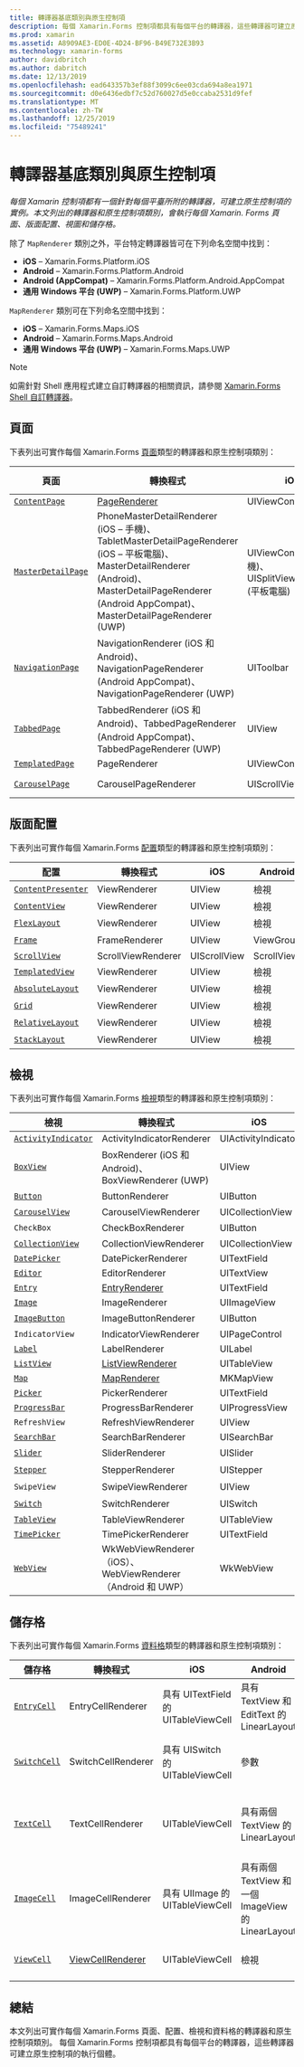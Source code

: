```yaml
---
title: 轉譯器基底類別與原生控制項
description: 每個 Xamarin.Forms 控制項都具有每個平台的轉譯器，這些轉譯器可建立原生控制項的執行個體。 本文列出可實作每個 Xamarin.Forms 頁面、配置、檢視和資料格的轉譯器和原生控制項類別。
ms.prod: xamarin
ms.assetid: A8909AE3-ED0E-4D24-BF96-B49E732E3B93
ms.technology: xamarin-forms
author: davidbritch
ms.author: dabritch
ms.date: 12/13/2019
ms.openlocfilehash: ead643357b3ef88f3099c6ee03cda694a8ea1971
ms.sourcegitcommit: d0e6436edbf7c52d760027d5e0ccaba2531d9fef
ms.translationtype: MT
ms.contentlocale: zh-TW
ms.lasthandoff: 12/25/2019
ms.locfileid: "75489241"
---
```

# <a name="renderer-base-classes-and-native-controls"></a>轉譯器基底類別與原生控制項

_每個 Xamarin 控制項都有一個針對每個平臺所附的轉譯器，可建立原生控制項的實例。本文列出的轉譯器和原生控制項類別，會執行每個 Xamarin. Forms 頁面、版面配置、視圖和儲存格。_

除了 `MapRenderer` 類別之外，平台特定轉譯器皆可在下列命名空間中找到：

- **iOS** – Xamarin.Forms.Platform.iOS
- **Android** – Xamarin.Forms.Platform.Android
- **Android (AppCompat)** – Xamarin.Forms.Platform.Android.AppCompat
- **通用 Windows 平台 (UWP)** – Xamarin.Forms.Platform.UWP

`MapRenderer` 類別可在下列命名空間中找到：

- **iOS** – Xamarin.Forms.Maps.iOS
- **Android** – Xamarin.Forms.Maps.Android
- **通用 Windows 平台 (UWP)** – Xamarin.Forms.Maps.UWP

> [!NOTE]
> 如需針對 Shell 應用程式建立自訂轉譯器的相關資訊，請參閱 [Xamarin.Forms Shell 自訂轉譯器](~/xamarin-forms/app-fundamentals/shell/customrenderers.md)。

## <a name="pages"></a>頁面

下表列出可實作每個 Xamarin.Forms [頁面](~/xamarin-forms/user-interface/controls/pages.md)類型的轉譯器和原生控制項類別：

|頁面|轉換程式|iOS|Android|Android (AppCompat)|UWP|
|--- |--- |--- |--- |--- |--- |
|[`ContentPage`](xref:Xamarin.Forms.ContentPage)|[PageRenderer](~/xamarin-forms/app-fundamentals/custom-renderer/contentpage.md)|UIViewController|ViewGroup||FrameworkElement|
|[`MasterDetailPage`](xref:Xamarin.Forms.MasterDetailPage)|PhoneMasterDetailRenderer (iOS – 手機)、TabletMasterDetailPageRenderer (iOS – 平板電腦)、MasterDetailRenderer (Android)、MasterDetailPageRenderer (Android AppCompat)、MasterDetailPageRenderer (UWP)|UIViewController (手機)、UISplitViewController (平板電腦)|DrawerLayout (v4)|DrawerLayout (v4)|FrameworkElement (自訂控制項)|
|[`NavigationPage`](xref:Xamarin.Forms.NavigationPage)|NavigationRenderer (iOS 和 Android)、NavigationPageRenderer (Android AppCompat)、NavigationPageRenderer (UWP)|UIToolbar|ViewGroup|ViewGroup|FrameworkElement (自訂控制項)|
|[`TabbedPage`](xref:Xamarin.Forms.TabbedPage)|TabbedRenderer (iOS 和 Android)、TabbedPageRenderer (Android AppCompat)、TabbedPageRenderer (UWP)|UIView|ViewPager|ViewPager|FrameworkElement (樞紐)|
|[`TemplatedPage`](xref:Xamarin.Forms.TemplatedPage)|PageRenderer|UIViewController|ViewGroup||FrameworkElement|
|[`CarouselPage`](xref:Xamarin.Forms.CarouselPage)|CarouselPageRenderer|UIScrollView|ViewPager|ViewPager|FrameworkElement (FlipView)|

## <a name="layouts"></a>版面配置

下表列出可實作每個 Xamarin.Forms [配置](~/xamarin-forms/user-interface/controls/layouts.md)類型的轉譯器和原生控制項類別：

|配置|轉換程式|iOS|Android|UWP|
|--- |--- |--- |--- |--- |
|[`ContentPresenter`](xref:Xamarin.Forms.ContentPresenter)|ViewRenderer|UIView|檢視|FrameworkElement|
|[`ContentView`](xref:Xamarin.Forms.ContentView)|ViewRenderer|UIView|檢視|FrameworkElement|
|[`FlexLayout`](xref:Xamarin.Forms.FlexLayout)|ViewRenderer|UIView|檢視|FrameworkElement|
|[`Frame`](xref:Xamarin.Forms.Frame)|FrameRenderer|UIView|ViewGroup|邊界|
|[`ScrollView`](xref:Xamarin.Forms.ScrollView)|ScrollViewRenderer|UIScrollView|ScrollView|ScrollViewer|
|[`TemplatedView`](xref:Xamarin.Forms.TemplatedView)|ViewRenderer|UIView|檢視|FrameworkElement|
|[`AbsoluteLayout`](xref:Xamarin.Forms.AbsoluteLayout)|ViewRenderer|UIView|檢視|FrameworkElement|
|[`Grid`](xref:Xamarin.Forms.Grid)|ViewRenderer|UIView|檢視|FrameworkElement|
|[`RelativeLayout`](xref:Xamarin.Forms.RelativeLayout)|ViewRenderer|UIView|檢視|FrameworkElement|
|[`StackLayout`](xref:Xamarin.Forms.StackLayout)|ViewRenderer|UIView|檢視|FrameworkElement|

## <a name="views"></a>檢視

下表列出可實作每個 Xamarin.Forms [檢視](~/xamarin-forms/user-interface/controls/views.md)類型的轉譯器和原生控制項類別：

|檢視|轉換程式|iOS|Android|Android (AppCompat)|UWP|
|--- |--- |--- |--- |--- |--- |
|[`ActivityIndicator`](xref:Xamarin.Forms.ActivityIndicator)|ActivityIndicatorRenderer|UIActivityIndicator|ProgressBar||ProgressBar|
|[`BoxView`](xref:Xamarin.Forms.BoxView)|BoxRenderer (iOS 和 Android)、BoxViewRenderer (UWP)|UIView|ViewGroup||矩形|
|[`Button`](xref:Xamarin.Forms.Button)|ButtonRenderer|UIButton|按鈕|AppCompatButton|按鈕|
|[`CarouselView`](xref:Xamarin.Forms.CarouselView)|CarouselViewRenderer|UICollectionView||RecyclerView|ListViewBase|
|`CheckBox`|CheckBoxRenderer|UIButton||AppCompatCheckBox|核取方塊|
|[`CollectionView`](xref:Xamarin.Forms.CollectionView)|CollectionViewRenderer|UICollectionView||RecyclerView|ListViewBase|
|[`DatePicker`](xref:Xamarin.Forms.DatePicker)|DatePickerRenderer|UITextField|EditText||DatePicker|
|[`Editor`](xref:Xamarin.Forms.Editor)|EditorRenderer|UITextView|EditText||TextBox|
|[`Entry`](xref:Xamarin.Forms.Entry)|[EntryRenderer](~/xamarin-forms/app-fundamentals/custom-renderer/entry.md)|UITextField|EditText||TextBox|
|[`Image`](xref:Xamarin.Forms.Image)|ImageRenderer|UIImageView|ImageView||Image|
|[`ImageButton`](xref:Xamarin.Forms.ImageButton)|ImageButtonRenderer|UIButton||AppCompatImageButton|按鈕|
|`IndicatorView`|IndicatorViewRenderer|UIPageControl||LinearLayout||
|[`Label`](xref:Xamarin.Forms.Label)|LabelRenderer|UILabel|TextView||TextBlock|
|[`ListView`](xref:Xamarin.Forms.ListView)|[ListViewRenderer](~/xamarin-forms/app-fundamentals/custom-renderer/listview.md)|UITableView|ListView||ListView|
|[`Map`](xref:Xamarin.Forms.Maps.Map)|[MapRenderer](~/xamarin-forms/app-fundamentals/custom-renderer/map/index.md)|MKMapView|MapView||MapControl|
|[`Picker`](xref:Xamarin.Forms.Picker)|PickerRenderer|UITextField|EditText|EditText|ComboBox|
|[`ProgressBar`](xref:Xamarin.Forms.ProgressBar)|ProgressBarRenderer|UIProgressView|ProgressBar||ProgressBar|
|`RefreshView`|RefreshViewRenderer|UIView||SwipeRefreshLayout|RefreshContainer|
|[`SearchBar`](xref:Xamarin.Forms.SearchBar)|SearchBarRenderer|UISearchBar|SearchView||AutoSuggestBox|
|[`Slider`](xref:Xamarin.Forms.Slider)|SliderRenderer|UISlider|SeekBar||滑桿|
|[`Stepper`](xref:Xamarin.Forms.Stepper)|StepperRenderer|UIStepper|LinearLayout||控制項|
|`SwipeView`|SwipeViewRenderer|UIView||檢視|SwipeControl|
|[`Switch`](xref:Xamarin.Forms.Switch)|SwitchRenderer|UISwitch|參數|SwitchCompat|ToggleSwitch|
|[`TableView`](xref:Xamarin.Forms.TableView)|TableViewRenderer|UITableView|ListView||ListView|
|[`TimePicker`](xref:Xamarin.Forms.TimePicker)|TimePickerRenderer|UITextField|EditText||TimePicker|
|[`WebView`](xref:Xamarin.Forms.WebView)|WkWebViewRenderer （iOS）、WebViewRenderer （Android 和 UWP）|WkWebView|WebView||WebView|

## <a name="cells"></a>儲存格

下表列出可實作每個 Xamarin.Forms [資料格](~/xamarin-forms/user-interface/controls/cells.md)類型的轉譯器和原生控制項類別：

|儲存格|轉換程式|iOS|Android|UWP|
|--- |--- |--- |--- |--- |
|[`EntryCell`](xref:Xamarin.Forms.EntryCell)|EntryCellRenderer|具有 UITextField 的 UITableViewCell|具有 TextView 和 EditText 的 LinearLayout|具有 TextBox 的 DataTemplate|
|[`SwitchCell`](xref:Xamarin.Forms.SwitchCell)|SwitchCellRenderer|具有 UISwitch 的 UITableViewCell|參數|具有 Grid 的 DataTemplate，包含 TextBlock 和 ToggleSwitch|
|[`TextCell`](xref:Xamarin.Forms.TextCell)|TextCellRenderer|UITableViewCell|具有兩個 TextView 的 LinearLayout|具有 StackPanel 的 DataTemplate，包含兩個 TextBlock|
|[`ImageCell`](xref:Xamarin.Forms.ImageCell)|ImageCellRenderer|具有 UIImage 的 UITableViewCell|具有兩個 TextView 和一個 ImageView 的 LinearLayout|具有 Grid 的 DataTemplate，包含一個 Image 和兩個 TextBlock|
|[`ViewCell`](xref:Xamarin.Forms.ViewCell)|[ViewCellRenderer](~/xamarin-forms/app-fundamentals/custom-renderer/viewcell.md)|UITableViewCell|檢視|具有 ContentPresenter 的 DataTemplate|

## <a name="summary"></a>總結

本文列出可實作每個 Xamarin.Forms 頁面、配置、檢視和資料格的轉譯器和原生控制項類別。 每個 Xamarin.Forms 控制項都具有每個平台的轉譯器，這些轉譯器可建立原生控制項的執行個體。
